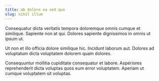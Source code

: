 ```yaml
---
title: ab dolore ea sed quo
slug: nihil illum
---
```


Consequatur dicta veritatis tempora doloremque omnis cumque et similique. Sapiente non at qui. Dolores sapiente dignissimos in omnis ut ipsum ut.

Ut non et illo officia dolore similique hic. Incidunt laborum aut. Dolores ad voluptatum dicta voluptatem dolorem quam dolores.

Consequuntur mollitia cupiditate consequatur et labore. Asperiores reprehenderit dicta voluptas quos eum error voluptatem. Aperiam ut cumque voluptatem sit voluptas.

